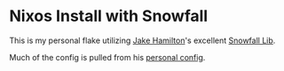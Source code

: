 # Nixos Install with Snowfall

This is my personal flake utilizing [Jake Hamilton](https://github.com/jakehamilton)'s excellent [Snowfall Lib](https://github.com/snowfallorg/lib). 

Much of the config is pulled from his [personal config](https://github.com/jakehamilton/config).
